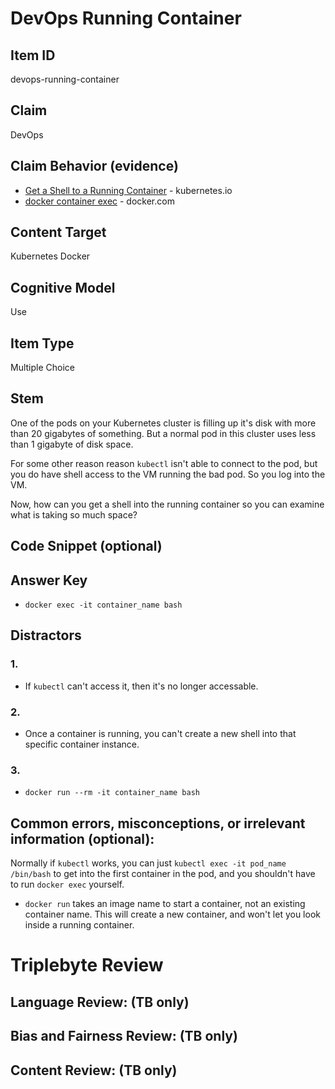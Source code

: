 # DevOps Running Container

## Item ID
devops-running-container

## Claim
DevOps

## Claim Behavior (evidence)

* [Get a Shell to a Running Container](https://kubernetes.io/docs/tasks/debug-application-cluster/get-shell-running-container/) - kubernetes.io
* [docker container exec](https://docs-stage.docker.com/engine/reference/commandline/container_exec/) - docker.com

## Content Target
Kubernetes
Docker

## Cognitive Model
Use

## Item Type
Multiple Choice

## Stem

One of the pods on your Kubernetes cluster is filling up it's disk with more than 20 gigabytes of something.  But a normal pod in this cluster uses less than 1 gigabyte of disk space.

For some other reason reason `kubectl` isn't able to connect to the pod, but you do have shell access to the VM running the bad pod.  So you log into the VM.

Now, how can you get a shell into the running container so you can examine what is taking so much space?


## Code Snippet (optional)


## Answer Key

* `docker exec -it container_name bash`


## Distractors

### 1.
* If `kubectl` can't access it, then it's no longer accessable.

### 2.
* Once a container is running, you can't create a new shell into that specific container instance.

### 3.
* `docker run --rm -it container_name bash`


## Common errors, misconceptions, or irrelevant information (optional):

Normally if `kubectl` works, you can just `kubectl exec -it pod_name /bin/bash` to get into the first container in the pod, and you shouldn't have to run `docker exec` yourself.

* `docker run` takes an image name to start a container, not an existing container name.  This will create a new container, and won't let you look inside a running container.

# Triplebyte Review


## Language Review: (TB only)


## Bias and Fairness Review: (TB only)


## Content Review: (TB only)

